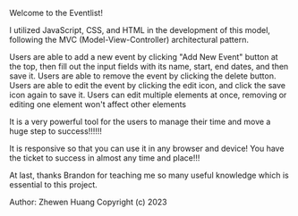 Welcome to the Eventlist!

I utilized JavaScript, CSS, and HTML in the development of this model, following the MVC (Model-View-Controller) architectural pattern.

Users are able to add a new event by clicking "Add New Event" button at the top, then fill out the input fields with its name, start, end dates, and then save it.
Users are able to remove the event by clicking the delete button.
Users are able to edit the event by clicking the edit icon, and click the save icon again to save it.
Users can edit multiple elements at once, removing or editing one element won't affect other elements

It is a very powerful tool for the users to manage their time and move a huge step to success!!!!!!

It is responsive so that you can use it in any browser and device! You have the ticket to success in almost any time and place!!!

At last, thanks Brandon for teaching me so many useful knowledge which is essential to this project.

Author: Zhewen Huang
Copyright (c) 2023